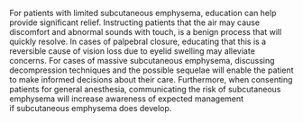 For patients with limited subcutaneous emphysema, education can help provide significant relief. Instructing patients that the air may cause discomfort and abnormal sounds with touch, is a benign process that will quickly resolve. In cases of palpebral closure, educating that this is a reversible cause of vision loss due to eyelid swelling may alleviate concerns. For cases of massive subcutaneous emphysema, discussing decompression techniques and the possible sequelae will enable the patient to make informed decisions about their care. Furthermore, when consenting patients for general anesthesia, communicating the risk of subcutaneous emphysema will increase awareness of expected management if subcutaneous emphysema does develop.